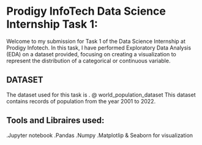 # Prodigy InfoTech Data Science Internship Task 1:
Welcome to my submission for Task 1 of the Data Science Internship at Prodigy Infotech. 
In this task, I have performed Exploratory Data Analysis (EDA) on a dataset provided,
focusing on creating a visualization to represent the distribution of a categorical or continuous variable.


## DATASET
The dataset used for this task is . 
@ world_population_dataset
This dataset contains records of population from the year 2001 to 2022.


## Tools and Libraires used:
.Jupyter notebook
.Pandas
.Numpy
.Matplotlip & Seaborn for visualization
